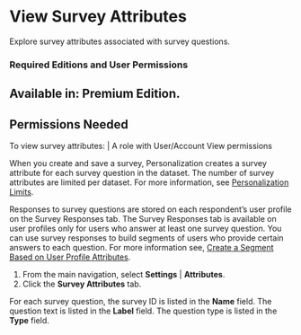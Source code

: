 

# View Survey Attributes

Explore survey attributes associated with survey questions.

### Required Editions and User Permissions

Available in: Premium Edition.  
---  
  
  

Permissions Needed  
---  
To view survey attributes: | A role with User/Account View permissions  
  
When you create and save a survey, Personalization creates a survey attribute
for each survey question in the dataset. The number of survey attributes are
limited per dataset. For more information, see [Personalization
Limits](https://help.salesforce.com/s/articleView?id=sf.mc_pers_limits.htm&language=en_US&type=5
"Learn about the limits and capabilities in Marketing Cloud
Personalization.").

Responses to survey questions are stored on each respondent’s user profile on
the Survey Responses tab. The Survey Responses tab is available on user
profiles only for users who answer at least one survey question. You can use
survey responses to build segments of users who provide certain answers to
each question. For more information see, [Create a Segment Based on User
Profile
Attributes](https://help.salesforce.com/s/articleView?id=sf.mc_pers_segment_create_user_profile.htm&language=en_US&type=5
"Use user profile attributes to create segments for your campaigns and target
users based on those attributes.").

  1. From the main navigation, select **Settings** | **Attributes**.
  2. Click the **Survey Attributes** tab.

For each survey question, the survey ID is listed in the **Name** field. The
question text is listed in the **Label** field. The question type is listed in
the **Type** field.

